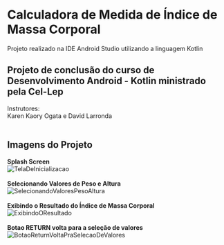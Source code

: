 # Calculadora de Medida de Índice de Massa Corporal
Projeto realizado na IDE Android Studio utilizando a linguagem Kotlin

## Projeto de conclusão do curso de Desenvolvimento Android - Kotlin ministrado pela Cel-Lep
Instrutores:<br>
Karen Kaory Ogata e David Larronda
<br><br>

## Imagens do Projeto
<b>Splash Screen</b><br>
![TelaDeInicializacao](https://user-images.githubusercontent.com/27317860/85933720-e1c8a780-b8b0-11ea-869f-03e0324175ec.png)
<br><br>
<b>Selecionando Valores de Peso e Altura</b><br>
![SelecionandoValoresPesoAltura](https://user-images.githubusercontent.com/27317860/85933778-77643700-b8b1-11ea-99c2-124076dda829.png)
<br><br>
<b>Exibindo o Resultado do Índice de Massa Corporal</b><br>
![ExibindoOResultado](https://user-images.githubusercontent.com/27317860/85933799-b72b1e80-b8b1-11ea-8c5a-6e4f2350481c.png)
<br><br>
<b>Botao RETURN volta para a seleção de valores</b><br>
![BotaoReturnVoltaPraSelecaoDeValores](https://user-images.githubusercontent.com/27317860/85933835-f9ecf680-b8b1-11ea-8f67-587d6481620d.png)
